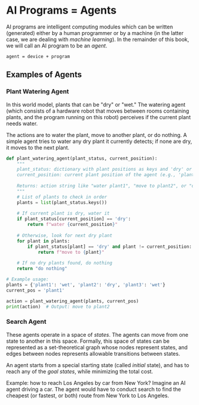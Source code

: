 
# AI Programs = Agents

AI programs are intelligent computing modules which can be written (generated) either by a human programmer or by a machine (in the latter case, we are dealing with *machine learning*). In the remainder of this book, we will call an AI program to be an *agent*.

```
agent = device + program
```




## Examples of Agents

### Plant Watering Agent

In this world model, plants that can be "dry" or "wet." The watering agent (which consists of a hardware robot that moves between rooms containing plants, and the program running on this robot) perceives if the current plant needs water. 

The actions are to water the plant, move to another plant, or do nothing. A simple agent tries to water any dry plant it currently detects; if none are dry, it moves to the next plant.

```python
def plant_watering_agent(plant_status, current_position):
    """
    plant_status: dictionary with plant positions as keys and 'dry' or 'wet' as values
    current_position: current plant position of the agent (e.g., 'plant1')
    
    Returns: action string like "water plant1", "move to plant2", or "do nothing"
    """
    # List of plants to check in order
    plants = list(plant_status.keys())
    
    # If current plant is dry, water it
    if plant_status[current_position] == 'dry':
        return f"water {current_position}"
    
    # Otherwise, look for next dry plant
    for plant in plants:
        if plant_status[plant] == 'dry' and plant != current_position:
            return f"move to {plant}"
    
    # If no dry plants found, do nothing
    return "do nothing"

# Example usage:
plants = {'plant1': 'wet', 'plant2': 'dry', 'plant3': 'wet'}
current_pos = 'plant1'

action = plant_watering_agent(plants, current_pos)
print(action)  # Output: move to plant2
```


### Search Agent

These agents operate in a space of *states*. The agents can move from one state to another in this space. Formally, this space of states can be represented as a set-theoretical graph whose nodes represent states, and edges between nodes represents allowable transitions between states.

An agent starts from a special starting state (called *initial* state), and has to reach any of the *goal states*, while minimizing the total cost.

Example: how to reach Los Angeles by car from New York? Imagine an AI agent driving a car. The agent would have to conduct search to find the cheapest (or fastest, or both) route from New York to Los Angeles. 